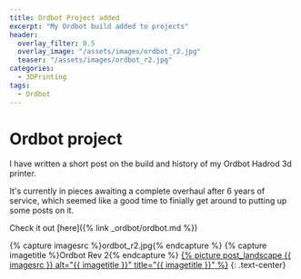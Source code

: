 ```yaml
---
title: Ordbot Project added
excerpt: "My Ordbot build added to projects"
header:
  overlay_filter: 0.5
  overlay_image: "/assets/images/ordbot_r2.jpg"
  teaser: "/assets/images/ordbot_r2.jpg"
categories:
  - 3DPrinting
tags:
  - Ordbot
---
```


# Ordbot project

I have written a short post on the build and history of my Ordbot Hadrod 3d printer.

It's currently in pieces awaiting a complete overhaul after 6 years of service, which seemed like a good time to finially get around to putting up some posts on it.

Check it out [here]({% link _ordbot/ordbot.md %})

{% capture imagesrc %}ordbot_r2.jpg{% endcapture %}
{% capture imagetitle %}Ordbot Rev 2{% endcapture %}
<a href="{{ imagesrc }}">{% picture post_landscape {{ imagesrc }} alt="{{ imagetitle }}" title="{{ imagetitle }}" %}</a>
{: .text-center}
